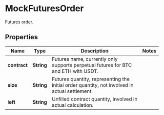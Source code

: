 
# MockFuturesOrder

Futures order.

## Properties

Name | Type | Description | Notes
------------ | ------------- | ------------- | -------------
**contract** | **String** | Futures name, currently only supports perpetual futures for BTC and ETH with USDT. | 
**size** | **String** | Futures quantity, representing the initial order quantity, not involved in actual settlement. | 
**left** | **String** | Unfilled contract quantity, involved in actual calculation. | 

